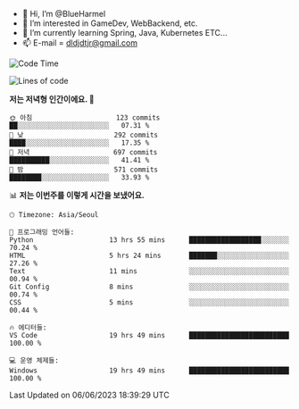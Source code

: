 - 👋 Hi, I’m @BlueHarmel
- 👀 I’m interested in GameDev, WebBackend, etc.
- 🌱 I’m currently learning Spring, Java, Kubernetes ETC...
- 📫 E-mail = dldjdtjr@gmail.com
  <!--START_SECTION:waka-->
![Code Time](http://img.shields.io/badge/Code%20Time-258%20hrs%2049%20mins-blue)

![Lines of code](https://img.shields.io/badge/%EC%A0%80%EB%8A%94%20%EC%97%AC%ED%83%9C%EA%B9%8C%EC%A7%80%20-38.4%20million%20%EC%A4%84%EC%9D%98%20%EC%BD%94%EB%93%9C%EB%A5%BC%20%EC%9E%91%EC%84%B1%ED%96%88%EC%96%B4%EC%9A%94.-blue)

**저는 저녁형 인간이에요. 🦉** 

```text
🌞 아침                     123 commits         ██░░░░░░░░░░░░░░░░░░░░░░░   07.31 % 
🌆 낮　                     292 commits         ████░░░░░░░░░░░░░░░░░░░░░   17.35 % 
🌃 저녁                     697 commits         ██████████░░░░░░░░░░░░░░░   41.41 % 
🌙 밤　                     571 commits         ████████░░░░░░░░░░░░░░░░░   33.93 % 
```


📊 **저는 이번주를 이렇게 시간을 보냈어요.** 

```text
🕑︎ Timezone: Asia/Seoul

💬 프로그래밍 언어들: 
Python                   13 hrs 55 mins      ██████████████████░░░░░░░   70.24 % 
HTML                     5 hrs 24 mins       ███████░░░░░░░░░░░░░░░░░░   27.26 % 
Text                     11 mins             ░░░░░░░░░░░░░░░░░░░░░░░░░   00.94 % 
Git Config               8 mins              ░░░░░░░░░░░░░░░░░░░░░░░░░   00.74 % 
CSS                      5 mins              ░░░░░░░░░░░░░░░░░░░░░░░░░   00.44 % 

🔥 에디터들: 
VS Code                  19 hrs 49 mins      █████████████████████████   100.00 % 

💻 운영 체제들: 
Windows                  19 hrs 49 mins      █████████████████████████   100.00 % 
```


 Last Updated on 06/06/2023 18:39:29 UTC
<!--END_SECTION:waka-->
<!---
BlueHarmel/BlueHarmel is a ✨ special ✨ repository because its `README.md` (this file) appears on your GitHub profile.
You can click the Preview link to take a look at your changes.
--->

